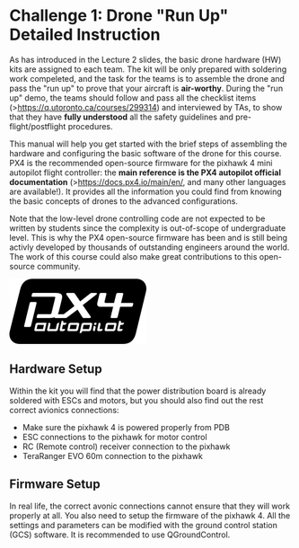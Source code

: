 # Challenge 1: Drone "Run Up" Detailed Instruction
As has introduced in the Lecture 2 slides, the basic drone hardware (HW) kits are assigned to each team. The kit will be only prepared with soldering work compeleted,
and the task for the teams is to assemble the drone and pass the "run up" to prove that your aircraft is **air-worthy**. During the "run up" demo,
the teams should follow and pass all the checklist items (>https://q.utoronto.ca/courses/299314) and interviewed by TAs, to show that they have **fully understood** all the safety guidelines and pre-flight/postflight procedures.

This manual will help you get started with the brief steps of assembling the hardware and configuring the basic software of the drone for this course. PX4 is the recommended open-source firmware for the pixhawk 4 mini autopilot flight controller: the **main reference is the PX4 autopilot official documentation** (>https://docs.px4.io/main/en/, and many other languages are available!). It provides all the information you could find from knowing the basic concepts of drones to the advanced configurations. 

Note that the low-level drone controlling code are not expected to be written by students since the complexity is out-of-scope of undergraduate level. This is why the PX4 open-source firmware has been and is still being activly developed by thousands of outstanding engineers around the world. The work of this course could also make great contributions to this open-source community.

<img src = "img/px4-logo.svg">

## Hardware Setup
Within the kit you will find that the power distribution board is already soldered with ESCs and motors, but you should also find out the rest correct avionics connections:
- Make sure the pixhawk 4 is powered properly from PDB
- ESC connections to the pixhawk for motor control
- RC (Remote control) receiver connection to the pixhawk
- TeraRanger EVO 60m connection to the pixhawk

## Firmware Setup
In real life, the correct avonic connections cannot ensure that they will work properly at all. You also need to setup the firmware of the pixhawk 4. All the settings and parameters can be modified with the ground control station (GCS) software. It is recommended to use QGroundControl.  


 
